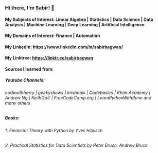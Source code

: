 ### Hi there, I'm Sabir! 👋

#### My Subjects of Interest: Linear Algebra | Statistics | Data Science | Data Analysis | Machine Learning | Deep Learning | Artificial Intelligence 
#### My Domains of Interest: Finance | Automation
#### My LinkedIn: https://www.linkedin.com/in/sabirbagwan/
#### My Linktree: https://linktr.ee/sabirbagwan
#### Sources I learned from:
##### Youtube Channels:
###### codewithharry | geekyshows | krishnaik | Codebasics | Khan Academy | Andrew Ng | KeithGalli | FreeCodeCamp.org | LearnPythonWithRune and many others
##### Books: 
###### 1. Financial Theory with Python by Yves Hilpisch
###### 2. Practical Statistics for Data Scientists by Peter Bruce, Andrew Bruce

<!--
**sabirbagwan/sabirbagwan** is a ✨ _special_ ✨ repository because its `README.md` (this file) appears on your GitHub profile.






Here are some ideas to get you started:

- 🔭 I’m currently working on ...

- 🌱 I’m currently learning ...
- 👯 I’m looking to collaborate on ...
- 🤔 I’m looking for help with ...
- 💬 Ask me about ...
- 📫 How to reach me: ...
- 😄 Pronouns: ...
- ⚡ Fun fact: ...
-->
